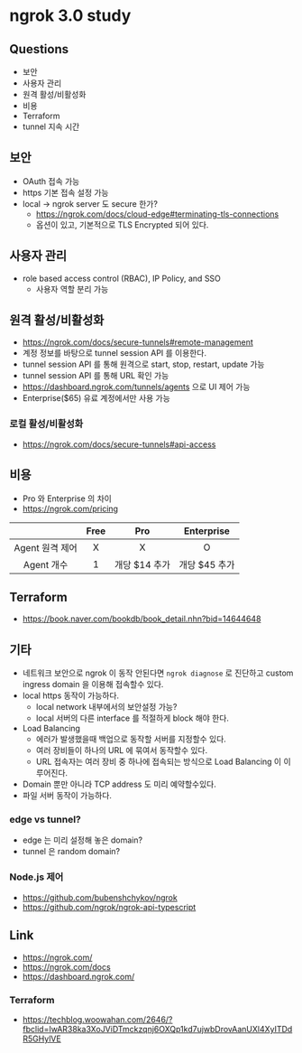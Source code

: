 # ngrok 3.0 study

## Questions
* 보안
* 사용자 관리
* 원격 활성/비활성화
* 비용
* Terraform
* tunnel 지속 시간

## 보안
* OAuth 접속 가능
* https 기본 접속 설정 가능
* local → ngrok server 도 secure 한가?
  * https://ngrok.com/docs/cloud-edge#terminating-tls-connections
  * 옵션이 있고, 기본적으로 TLS Encrypted 되어 있다.

## 사용자 관리
* role based access control (RBAC), IP Policy, and SSO
  * 사용자 역할 분리 가능

## 원격 활성/비활성화
* https://ngrok.com/docs/secure-tunnels#remote-management
* 계정 정보를 바탕으로 tunnel session API 를 이용한다.
* tunnel session API 를 통해 원격으로 start, stop, restart, update 가능
* tunnel session API 를 통해 URL 확인 가능
* https://dashboard.ngrok.com/tunnels/agents 으로 UI 제어 가능
* Enterprise($65) 유료 계정에서만 사용 가능

### 로컬 활성/비활성화
* https://ngrok.com/docs/secure-tunnels#api-access

## 비용
* Pro 와 Enterprise 의 차이
* https://ngrok.com/pricing

| | Free | Pro | Enterprise
| :---: | :---: | :---: | :---: |
| Agent 원격 제어 | X | X | O |
| Agent 개수 | 1 | 개당 $14 추가 | 개당 $45 추가 |

## Terraform
* https://book.naver.com/bookdb/book_detail.nhn?bid=14644648

## 기타
* 네트워크 보안으로 ngrok 이 동작 안된다면 `ngrok diagnose` 로 진단하고 custom ingress domain 을 이용해 접속할수 있다.
* local https 동작이 가능하다.
  * local network 내부에서의 보안설정 가능?
  * local 서버의 다른 interface 를 적절하게 block 해야 한다.
* Load Balancing
  * 에러가 발생했을때 백업으로 동작할 서버를 지정할수 있다.
  * 여러 장비들이 하나의 URL 에 묶여서 동작할수 있다.
  * URL 접속자는 여러 장비 중 하나에 접속되는 방식으로 Load Balancing 이 이루어진다.
* Domain 뿐만 아니라 TCP address 도 미리 예약할수있다.
* 파일 서버 동작이 가능하다.

### edge vs tunnel?
* edge 는 미리 설정해 놓은 domain?
* tunnel 은 random domain? 

### Node.js 제어
* https://github.com/bubenshchykov/ngrok
* https://github.com/ngrok/ngrok-api-typescript

## Link
* https://ngrok.com/
* https://ngrok.com/docs
* https://dashboard.ngrok.com/

### Terraform
* https://techblog.woowahan.com/2646/?fbclid=IwAR38ka3XoJViDTmckzqnj6OXQp1kd7ujwbDrovAanUXl4XyITDdR5GHylVE
